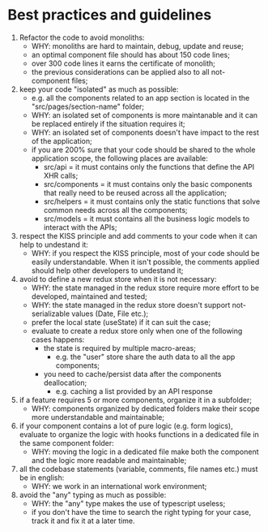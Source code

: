 # Best practices and guidelines

1. Refactor the code to avoid monoliths:
    - WHY: monoliths are hard to maintain, debug, update and reuse;
    - an optimal component file should has about 150 code lines;
    - over 300 code lines it earns the certificate of monolith;
    - the previous considerations can be applied also to all not-component files;
2. keep your code "isolated" as much as possible:
    - e.g. all the components related to an app section is located in the "src/pages/section-name" folder;
    - WHY: an isolated set of components is more maintanable and it can be replaced entirely if the situation requires it;
    - WHY: an isolated set of components doesn't have impact to the rest of the application;
    - if you are 200% sure that your code should be shared to the whole application scope, the following places are available:
        - src/api = it must contains only the functions that define the API XHR calls;
        - src/components = it must contains only the basic components that really need to be reused across all the application;
        - src/helpers = it must contains only the static functions that solve common needs across all the components;
        - src/models = it must contains all the business logic models to interact with the APIs;
3. respect the KISS principle and add comments to your code when it can help to undestand it:
    - WHY: if you respect the KISS principle, most of your code should be easily understandable. When it isn't possible, the comments applied should help other developers to undestand it;
4. avoid to define a new redux store when it is not necessary:
    - WHY: the state managed in the redux store require more effort to be developed, maintained and tested;
    - WHY: the state managed in the redux store doesn't support not-serializable values (Date, File etc.);
    - prefer the local state (useState) if it can suit the case;
    - evaluate to create a redux store only when one of the following cases happens:
        - the state is required by multiple macro-areas;
            - e.g. the "user" store share the auth data to all the app components;
        - you need to cache/persist data after the components deallocation;
            - e.g. caching a list provided by an API response
5. if a feature requires 5 or more components, organize it in a subfolder;
    - WHY: components organized by dedicated folders make their scope more understandable and maintainable;
6. if your component contains a lot of pure logic (e.g. form logics), evaluate to organize the logic with hooks functions in a dedicated file in the same component folder:
    - WHY: moving the logic in a dedicated file make both the component and the logic more readable and maintainable;
7. all the codebase statements (variable, comments, file names etc.) must be in english:
    - WHY: we work in an international work environment;
8. avoid the "any" typing as much as possible:
    - WHY: the "any" type makes the use of typescript useless;
    - if you don't have the time to search the right typing for your case, track it and fix it at a later time.
